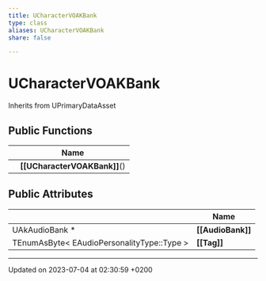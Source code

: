 ```yaml
---
title: UCharacterVOAKBank
type: class
aliases: UCharacterVOAKBank
share: false

---
```


# UCharacterVOAKBank





Inherits from UPrimaryDataAsset

## Public Functions

|                | Name           |
| -------------- | -------------- |
| | **[[UCharacterVOAKBank]]**() |

## Public Attributes

|                | Name           |
| -------------- | -------------- |
| UAkAudioBank * | **[[AudioBank]]**  |
| TEnumAsByte< EAudioPersonalityType::Type > | **[[Tag]]**  |

-------------------------------

Updated on 2023-07-04 at 02:30:59 +0200